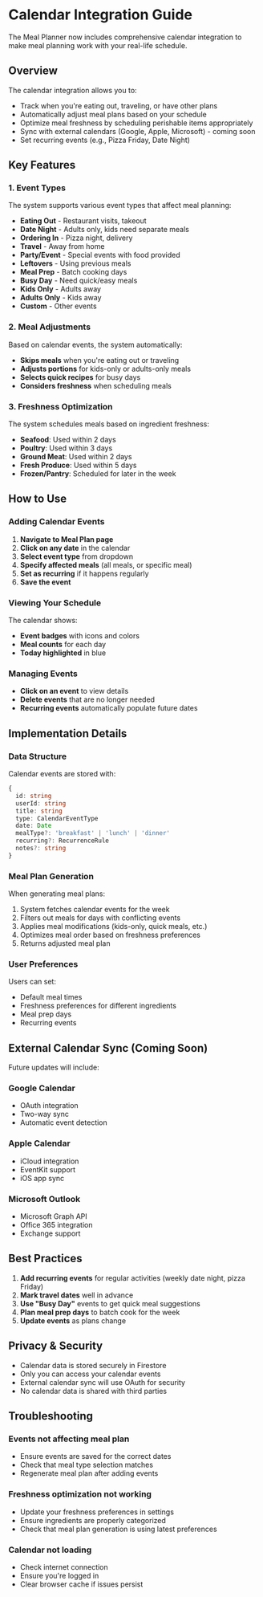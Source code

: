 # Calendar Integration Guide

The Meal Planner now includes comprehensive calendar integration to make meal planning work with your real-life schedule.

## Overview

The calendar integration allows you to:
- Track when you're eating out, traveling, or have other plans
- Automatically adjust meal plans based on your schedule
- Optimize meal freshness by scheduling perishable items appropriately
- Sync with external calendars (Google, Apple, Microsoft) - coming soon
- Set recurring events (e.g., Pizza Friday, Date Night)

## Key Features

### 1. Event Types

The system supports various event types that affect meal planning:

- **Eating Out** - Restaurant visits, takeout
- **Date Night** - Adults only, kids need separate meals
- **Ordering In** - Pizza night, delivery
- **Travel** - Away from home
- **Party/Event** - Special events with food provided
- **Leftovers** - Using previous meals
- **Meal Prep** - Batch cooking days
- **Busy Day** - Need quick/easy meals
- **Kids Only** - Adults away
- **Adults Only** - Kids away
- **Custom** - Other events

### 2. Meal Adjustments

Based on calendar events, the system automatically:

- **Skips meals** when you're eating out or traveling
- **Adjusts portions** for kids-only or adults-only meals
- **Selects quick recipes** for busy days
- **Considers freshness** when scheduling meals

### 3. Freshness Optimization

The system schedules meals based on ingredient freshness:

- **Seafood**: Used within 2 days
- **Poultry**: Used within 3 days
- **Ground Meat**: Used within 2 days
- **Fresh Produce**: Used within 5 days
- **Frozen/Pantry**: Scheduled for later in the week

## How to Use

### Adding Calendar Events

1. **Navigate to Meal Plan page**
2. **Click on any date** in the calendar
3. **Select event type** from dropdown
4. **Specify affected meals** (all meals, or specific meal)
5. **Set as recurring** if it happens regularly
6. **Save the event**

### Viewing Your Schedule

The calendar shows:
- **Event badges** with icons and colors
- **Meal counts** for each day
- **Today highlighted** in blue

### Managing Events

- **Click on an event** to view details
- **Delete events** that are no longer needed
- **Recurring events** automatically populate future dates

## Implementation Details

### Data Structure

Calendar events are stored with:
```typescript
{
  id: string
  userId: string
  title: string
  type: CalendarEventType
  date: Date
  mealType?: 'breakfast' | 'lunch' | 'dinner'
  recurring?: RecurrenceRule
  notes?: string
}
```

### Meal Plan Generation

When generating meal plans:
1. System fetches calendar events for the week
2. Filters out meals for days with conflicting events
3. Applies meal modifications (kids-only, quick meals, etc.)
4. Optimizes meal order based on freshness preferences
5. Returns adjusted meal plan

### User Preferences

Users can set:
- Default meal times
- Freshness preferences for different ingredients
- Meal prep days
- Recurring events

## External Calendar Sync (Coming Soon)

Future updates will include:

### Google Calendar
- OAuth integration
- Two-way sync
- Automatic event detection

### Apple Calendar
- iCloud integration
- EventKit support
- iOS app sync

### Microsoft Outlook
- Microsoft Graph API
- Office 365 integration
- Exchange support

## Best Practices

1. **Add recurring events** for regular activities (weekly date night, pizza Friday)
2. **Mark travel dates** well in advance
3. **Use "Busy Day"** events to get quick meal suggestions
4. **Plan meal prep days** to batch cook for the week
5. **Update events** as plans change

## Privacy & Security

- Calendar data is stored securely in Firestore
- Only you can access your calendar events
- External calendar sync will use OAuth for security
- No calendar data is shared with third parties

## Troubleshooting

### Events not affecting meal plan
- Ensure events are saved for the correct dates
- Check that meal type selection matches
- Regenerate meal plan after adding events

### Freshness optimization not working
- Update your freshness preferences in settings
- Ensure ingredients are properly categorized
- Check that meal plan generation is using latest preferences

### Calendar not loading
- Check internet connection
- Ensure you're logged in
- Clear browser cache if issues persist 